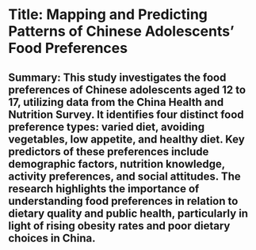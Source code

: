 # Title: Mapping and Predicting Patterns of Chinese Adolescents’ Food Preferences

## Summary: This study investigates the food preferences of Chinese adolescents aged 12 to 17, utilizing data from the China Health and Nutrition Survey. It identifies four distinct food preference types: varied diet, avoiding vegetables, low appetite, and healthy diet. Key predictors of these preferences include demographic factors, nutrition knowledge, activity preferences, and social attitudes. The research highlights the importance of understanding food preferences in relation to dietary quality and public health, particularly in light of rising obesity rates and poor dietary choices in China.